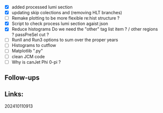 - [x] added processed lumi section
- [x] updating skip colections and (removing HLT branches)
- [ ]  Remake plotting to be more flexible re:hist structure ? 
- [x] Script to check process lumi section agaist json
- [x] Reduce histograms Do we need the "other" tag list item ? / other regions ? passPreSel cut ?
- [ ] RunII and Run3 options to sum over the proper years
- [ ] Histograms to cutflow
- [ ] Matplotlib ".py"
- [ ]  clean JCM code
- [ ] Why is canJet Phi 0-pi ?
## Follow-ups


## Links: 



202410110913
